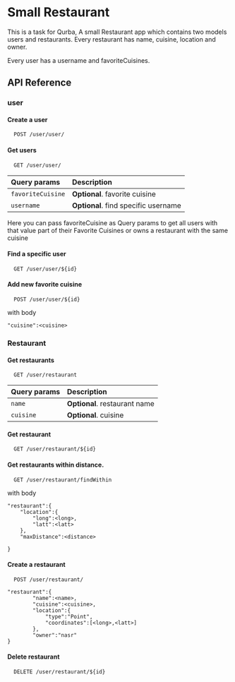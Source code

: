 
# Small Restaurant

This is a task for Qurba, A small Restaurant app which contains two models users and restaurants.
Every restaurant has name, cuisine, location and owner.

Every user has a username and favoriteCuisines.


## API Reference

### user
#### Create a user

```http
  POST /user/user/
```

#### Get users

```http
  GET /user/user/
```
| Query params    | Description                |
| :--------  | :------------------------- |
| `favoriteCuisine`  | **Optional**. favorite cuisine |
| `username`  | **Optional**. find specific username |

Here you can pass favoriteCuisine as Query params to get all users with that value part of their Favorite Cuisines
or owns a restaurant with the same cuisine

#### Find a specific user
```http
  GET /user/user/${id}
```

#### Add new favorite cuisine
```http
  POST /user/user/${id}
```
with body 

    "cuisine":<cuisine>

### Restaurant

#### Get restaurants
```http
  GET /user/restaurant
```

| Query params    | Description                |
| :--------  | :------------------------- |
| `name`  | **Optional**. restaurant name |
| `cuisine`  | **Optional**. cuisine |

#### Get restaurant

```http
  GET /user/restaurant/${id}
```

#### Get restaurants within distance.

```http
  GET /user/restaurant/findWithin
```
with body 

    "restaurant":{
        "location":{
            "long":<long>,
            "latt":<latt>
        },
        "maxDistance":<distance>
        
    }

#### Create a restaurant
```http
  POST /user/restaurant/
```
    "restaurant":{
            "name":<name>,
            "cuisine":<cuisine>,
            "location":{
                "type":"Point",
                "coordinates":[<long>,<latt>]
            },
            "owner":"nasr"
    }

#### Delete restaurant
```http
  DELETE /user/restaurant/${id}
```

